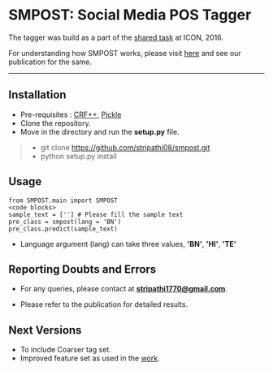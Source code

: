 SMPOST: Social Media POS Tagger
===================

The tagger was build as a part of the [shared task](http://ltrc.iiit.ac.in/icon2016/) at ICON, 2016.

For understanding how SMPOST works, please visit [here](https://github.com/stripathi08/pos_cmism) and see our publication for the same.

----------


Installation
-------------
- Pre-requisites : [CRF++](https://taku910.github.io/crfpp/), [Pickle](https://docs.python.org/3/library/pickle.html)
- Clone the repository.
- Move in the directory and run the **setup.py** file.
> - git clone https://github.com/stripathi08/smpost.git
> - python setup.py install

Usage
-------------------
```
from SMPOST.main import SMPOST
<code blocks>
sample_text = [''] # Please fill the sample text
pre_class = smpost(lang = 'BN')
pre_class.predict(sample_text)
```
- Language argument (lang) can take three values, **'BN'**, **'HI'**, **'TE'**

Reporting Doubts and Errors
-------------------
- For any queries, please contact at **stripathi1770@gmail.com**.

- Please refer to the publication for detailed results.

Next Versions
-------------------
- To include Coarser tag set.
- Improved feature set as used in the [work](https://github.com/stripathi08/pos_cmism).
